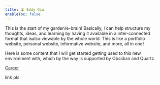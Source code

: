 ```yaml
---
title: 🪴 Eddy Qiu
enableToc: false
---
```

This is the start of my garden/e-brain! Basically, I can help structure my thoughts, ideas, and learning by having it available in a inter-connected format that isalso viewable by the whole world. This is like a portfolio website, personal website, informative website, and more, all in one!

Here is some content that I will get started getting used to this new environment with, which by the way is supported by Obsidian and Quartz.

[Career](eddyqiu/Career.md)

link pls
